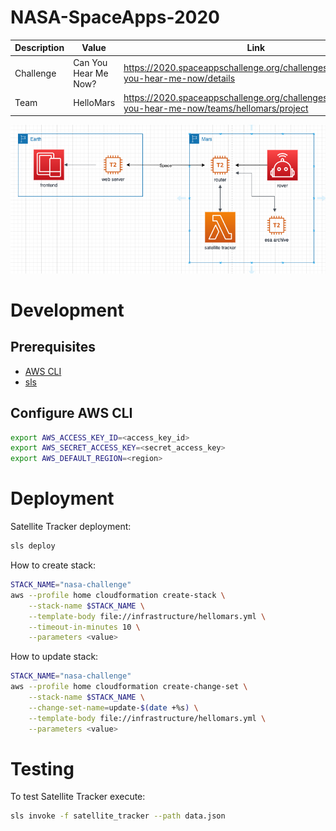 # NASA-SpaceApps-2020

Description | Value | Link
----------- | ------------ | ------------
Challenge   | Can You Hear Me Now? | https://2020.spaceappschallenge.org/challenges/connect/can-you-hear-me-now/details
Team        | HelloMars | https://2020.spaceappschallenge.org/challenges/connect/can-you-hear-me-now/teams/hellomars/project


![Image of Infrastructure](docs/infrastructure.png)

# Development

## Prerequisites

- [AWS CLI](https://docs.aws.amazon.com/cli/latest/userguide/cli-chap-install.html)
- [sls](https://www.serverless.com/framework/docs/getting-started/)


## Configure AWS CLI

```bash
export AWS_ACCESS_KEY_ID=<access_key_id>
export AWS_SECRET_ACCESS_KEY=<secret_access_key>
export AWS_DEFAULT_REGION=<region>
```



# Deployment

Satellite Tracker deployment:
```bash
sls deploy
```

How to create stack:
```bash
STACK_NAME="nasa-challenge"
aws --profile home cloudformation create-stack \
    --stack-name $STACK_NAME \
    --template-body file://infrastructure/hellomars.yml \
    --timeout-in-minutes 10 \
    --parameters <value>
```

How to update stack:
```bash
STACK_NAME="nasa-challenge"
aws --profile home cloudformation create-change-set \
    --stack-name $STACK_NAME \
    --change-set-name=update-$(date +%s) \
    --template-body file://infrastructure/hellomars.yml \
    --parameters <value>
```

# Testing

To test Satellite Tracker execute:
```bash
sls invoke -f satellite_tracker --path data.json
```
